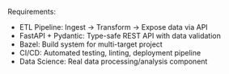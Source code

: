   Requirements:
  - ETL Pipeline: Ingest → Transform → Expose data via API
  - FastAPI + Pydantic: Type-safe REST API with data validation
  - Bazel: Build system for multi-target project
  - CI/CD: Automated testing, linting, deployment pipeline
  - Data Science: Real data processing/analysis component
